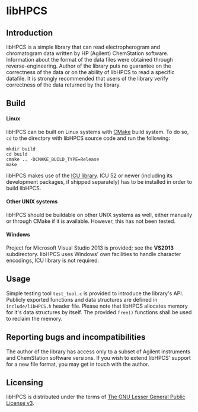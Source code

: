 libHPCS
===

Introduction
---

libHPCS is a simple library that can read electropherogram and chromatogram data written by HP (Agilent) ChemStation software. Information about the format of the data files were obtained through reverse-engineering. Author of the library puts no guarantee on the correctness of the data or on the ability of libHPCS to read a specific datafile. It is strongly recommended that users of the library verify correctness of the data returned by the library.

Build
---

#### Linux

libHPCS can be built on Linux systems with [CMake](https://cmake.org) build system. To do so, `cd` to the directory with libHPCS source code and run the following:

	mkdir build
	cd build
	cmake .. -DCMAKE_BUILD_TYPE=Release
	make

libHPCS makes use of the [ICU library](http://site.icu-project.org). ICU 52 or newer (including its development packages, if shipped separately) has to be installed in order to build libHPCS.

#### Other UNIX systems

libHPCS should be buildable on other UNIX systems as well, either manually or through CMake if it is available. However, this has not been tested.

#### Windows

Project for Microsoft Visual Studio 2013 is provided; see the **VS2013** subdirectory. libHPCS uses Windows' own facilities to handle character encodings, ICU library is not required.

Usage
---

Simple testing tool `test_tool.c` is provided to introduce the library's API. Publicly exported functions and data structures are defined in `include/libHPCS.h` header file. Please note that libHPCS allocates memory for it's data structures by itself. The provided `free()` functions shall be used to reclaim the memory.

Reporting bugs and incompatibilities
---

The author of the library has access only to a subset of Agilent instruments and ChemStation software versions. If you wish to extend libHPCS' support for a new file format, you may get in touch with the author.

Licensing
---

libHPCS is distributed under the terms of [The GNU Lesser General Public License v3](https://www.gnu.org/licenses/gpl-3.0.en.html).
